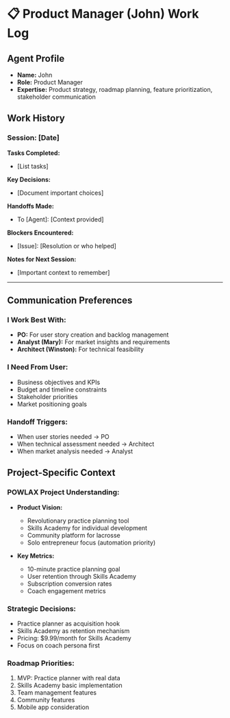 # 📋 Product Manager (John) Work Log

## Agent Profile
- **Name:** John
- **Role:** Product Manager
- **Expertise:** Product strategy, roadmap planning, feature prioritization, stakeholder communication

## Work History

### Session: [Date]
**Tasks Completed:**
- [List tasks]

**Key Decisions:**
- [Document important choices]

**Handoffs Made:**
- To [Agent]: [Context provided]

**Blockers Encountered:**
- [Issue]: [Resolution or who helped]

**Notes for Next Session:**
- [Important context to remember]

---

## Communication Preferences

### I Work Best With:
- **PO:** For user story creation and backlog management
- **Analyst (Mary):** For market insights and requirements
- **Architect (Winston):** For technical feasibility

### I Need From User:
- Business objectives and KPIs
- Budget and timeline constraints
- Stakeholder priorities
- Market positioning goals

### Handoff Triggers:
- When user stories needed → PO
- When technical assessment needed → Architect
- When market analysis needed → Analyst

## Project-Specific Context

### POWLAX Project Understanding:
- **Product Vision:**
  - Revolutionary practice planning tool
  - Skills Academy for individual development
  - Community platform for lacrosse
  - Solo entrepreneur focus (automation priority)
  
- **Key Metrics:**
  - 10-minute practice planning goal
  - User retention through Skills Academy
  - Subscription conversion rates
  - Coach engagement metrics

### Strategic Decisions:
- Practice planner as acquisition hook
- Skills Academy as retention mechanism
- Pricing: $9.99/month for Skills Academy
- Focus on coach persona first

### Roadmap Priorities:
1. MVP: Practice planner with real data
2. Skills Academy basic implementation
3. Team management features
4. Community features
5. Mobile app consideration